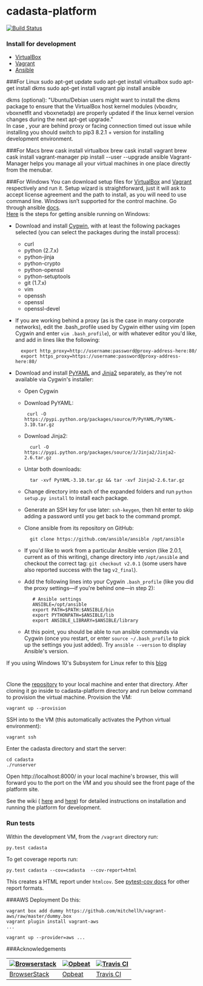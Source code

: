 
# cadasta-platform

[![Build Status](https://travis-ci.org/Cadasta/cadasta-platform.svg?branch=master)](https://travis-ci.org/Cadasta/cadasta-platform)


### Install for development

- [VirtualBox](https://www.virtualbox.org/)
- [Vagrant](https://www.vagrantup.com/)
- [Ansible](https://www.ansible.com/)


###For Linux
      sudo apt-get update
      sudo apt-get install virtualbox
      sudo apt-get install dkms
      sudo apt-get install vagrant
      pip install ansible

dkms (optional): "Ubuntu/Debian users might want to install the dkms package to ensure that the VirtualBox host kernel modules (vboxdrv, vboxnetflt and vboxnetadp) are properly updated if the linux kernel version changes during the next apt-get upgrade."<br>
In case , your are behind proxy or facing connection timed out issue while installing you should switch to pip3 8.2.1 + version for installing development environment.

###For Macs
      brew cask install virtualbox
      brew cask install vagrant
      brew cask install vagrant-manager
      pip install --user --upgrade ansible
Vagrant-Manager helps you manage all your virtual machines in one place directly from the menubar.

###For Windows
You can download setup files for [VirtualBox](https://www.virtualbox.org/wiki/Downloads) and [Vagrant](https://www.vagrantup.com/downloads.html) respectively and run it. Setup wizard is straightforward, just it will ask to accept license agreement and the path to install, as you will need to use command line.
Windows isn’t supported for the control machine. Go through  ansible [docs](http://docs.ansible.com/ansible/intro_windows.html).
<br>
[Here](https://www.jeffgeerling.com/blog/running-ansible-within-windows) is the steps for getting ansible running on Windows:

- Download and install [Cygwin](http://cygwin.com/install.html), with at least the following packages selected (you can select the packages during the install process):
	- curl
	- python (2.7.x)
	- python-jinja
	- python-crypto
	- python-openssl
	- python-setuptools
	- git (1.7.x)
	- vim
	- openssh
	- openssl
	- openssl-devel
- If you are working behind a proxy (as is the case in many corporate networks), edit the .bash_profile used by Cygwin either using vim (open Cygwin and enter `vim .bash_profile`), or with whatever editor you'd like, and add in lines like the following:
	
        export http_proxy=http://username:password@proxy-address-here:80/
        export https_proxy=https://username:password@proxy-address-here:80/
- Download and install [PyYAML](https://pypi.python.org/pypi/PyYAML/3.10) and [Jinja2](https://pypi.python.org/pypi/Jinja2/2.6) separately, as they're not available via Cygwin's installer:
	-  Open Cygwin
	-  Download PyYAML:

		    curl -O https://pypi.python.org/packages/source/P/PyYAML/PyYAML-3.10.tar.gz
	- Download Jinja2:
	
		    curl -O https://pypi.python.org/packages/source/J/Jinja2/Jinja2-2.6.tar.gz
	- Untar both downloads:
	
		    tar -xvf PyYAML-3.10.tar.gz && tar -xvf Jinja2-2.6.tar.gz
	- Change directory into each of the expanded folders and run `python setup.py install` to install each package.
    - Generate an SSH key for use later: `ssh-keygen`, then hit enter to skip adding a password until you get back to the command prompt.
    - Clone ansible from its repository on GitHub:
    
		    git clone https://github.com/ansible/ansible /opt/ansible
   - If you'd like to work from a particular Ansible version (like 2.0.1, current as of this writing), change directory into `/opt/ansible` and checkout the correct tag: `git checkout v2.0.1` (some users have also reported success with the tag `v2_final`).

   - Add the following lines into your Cygwin `.bash_profile` (like you did the proxy settings—if you're behind one—in step 2):

		    # Ansible settings
		    ANSIBLE=/opt/ansible
		    export PATH=$PATH:$ANSIBLE/bin
		    export PYTHONPATH=$ANSIBLE/lib
		    export ANSIBLE_LIBRARY=$ANSIBLE/library
		    

   - At this point, you should be able to run ansible commands via Cygwin (once you restart, or enter `source ~/.bash_profile` to pick up the settings you just added). Try `ansible --version` to display Ansible's version.
 
If you using Windows 10's Subsystem for Linux refer to this [blog](https://www.jeffgeerling.com/blog/2017/using-ansible-through-windows-10s-subsystem-linux)

# 
Clone the [repository](https://github.com/Cadasta/cadasta-platform) to your local machine and enter that directory. After cloning it go inside to cadasta-platform directory and run below command to provision the virtual machine. Provision the VM:
	
	vagrant up --provision
SSH into to the VM (this automatically activates the Python virtual environment):

	vagrant ssh
Enter the cadasta directory and start the server:

	cd cadasta
	./runserver
Open http://localhost:8000/ in your local machine's browser, this will forward you to the port on the VM and you should see the front page of the platform site.

See the wiki ( [here](https://devwiki.corp.cadasta.org/Installation) and [here](https://devwiki.corp.cadasta.org/Run%20for%20development)) for detailed instructions on installation and running the platform for development.


### Run tests
Within the development VM, from the `/vagrant` directory run:

	py.test cadasta

To get coverage reports run:

	py.test cadasta --cov=cadasta  --cov-report=html

This creates a HTML report under `htmlcov`. See [pytest-cov docs](http://pytest-cov.readthedocs.io/en/latest/readme.html#reporting) for other report formats.

###AWS Deployment
Do this:

	vagrant box add dummy https://github.com/mitchellh/vagrant-aws/raw/master/dummy.box
	vagrant plugin install vagrant-aws
	...
	
	vagrant up --provider=aws ...
###Acknowledgements

[![Browserstack](https://avatars0.githubusercontent.com/u/1119453?v=3&s=144)](https://www.browserstack.com/)  | [![Opbeat](https://avatars1.githubusercontent.com/u/1669860?v=3&s=144)](https://opbeat.com/)  | [![Travis CI](https://avatars2.githubusercontent.com/u/639823?v=3&s=144)](https://travis-ci.com/)
---|--- | ---
[BrowserStack](https://www.browserstack.com/) |[Opbeat](https://opbeat.com/) |[Travis CI](https://travis-ci.com/)

